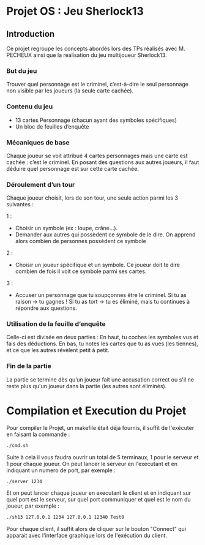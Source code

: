 # Projet OS : Jeu Sherlock13

## Introduction
Ce projet regroupe les concepts abordés lors des TPs réalisés avec M. PECHEUX ainsi que la réalisation du jeu multijoueur Sherlock13.

### But du jeu 
Trouver quel personnage est le criminel, c’est-à-dire le seul personnage non visible par les joueurs (la seule carte cachée).


### Contenu du jeu
- 13 cartes Personnage (chacun ayant des symboles spécifiques)
- Un bloc de feuilles d’enquête


### Mécaniques de base
Chaque joueur se voit attribué 4 cartes personnages mais une carte est cachée : c’est le criminel. En posant des questions aux autres joueurs, il faut déduire quel personnage est sur cette carte cachée.


### Déroulement d’un tour
Chaque joueur choisit, lors de son tour, une seule action parmi les 3 suivantes :

1 :
  - Choisir un symbole (ex : loupe, crâne…).
  - Demander aux autres qui possèdent ce symbole de le dire.
    On apprend alors combien de personnes possèdent ce symbole

2 :
  - Choisir un joueur spécifique et un symbole.
    Ce joueur doit te dire combien de fois il voit ce symbole parmi ses cartes.

3 : 
  - Accuser un personnage que tu soupçonnes être le criminel.
    Si tu as raison → tu gagnes !
    Si tu as tort → tu es éliminé, mais tu continues à répondre aux questions.


### Utilisation de la feuille d’enquête
Celle-ci est divisée en deux parties :
En haut, tu coches les symboles vus et fais des déductions.
En bas, tu notes les cartes que tu as vues (les tiennes), et ce que les autres révèlent petit à petit.


### Fin de la partie
La partie se termine dès qu’un joueur fait une accusation correct ou s'il ne reste plus qu'un joueur dans la partie (les autres sont éliminés).


# Compilation et Execution du Projet 

Pour compiler le Projet, un makefile était déjà fournis, il suffit de l'exécuter en faisant la commande : 
```bash
./cmd.sh
```
Suite à cela il vous faudra ouvrir un total de 5 terminaux, 1 pour le serveur et 1 pour chaque joueur. 
On peut lancer le serveur en l'executant et en indiquant un numero de port, par exemple : 
```bash
./server 1234
```
Et on peut lancer chaque joueur en executant le client et en indiquant sur quel port est le serveur, sur quel port communiquer et quel est le nom du joueur, par exemple :
```bash
./sh13 127.0.0.1 1234 127.0.0.1 12340 Test0
```

Pour chaque client, il suffit alors de cliquer sur le bouton "Connect" qui apparait avec l'interface graphique lors de l'exécution du client.
